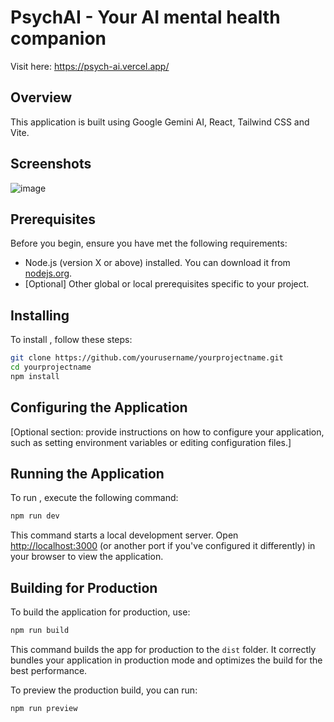 # PsychAI - Your AI mental health companion

Visit here: https://psych-ai.vercel.app/

## Overview

This application is built using Google Gemini AI, React, Tailwind CSS and Vite.

## Screenshots

![image](https://github.com/abhishekgit03/PsychAI-/assets/92089364/23a379e4-ff71-4e5c-b835-bc67e717aba0)

## Prerequisites

Before you begin, ensure you have met the following requirements:
- Node.js (version X or above) installed. You can download it from [nodejs.org](https://nodejs.org/).
- [Optional] Other global or local prerequisites specific to your project.

## Installing <Project Name>

To install <Project Name>, follow these steps:

```bash
git clone https://github.com/yourusername/yourprojectname.git
cd yourprojectname
npm install
```

## Configuring the Application

[Optional section: provide instructions on how to configure your application, such as setting environment variables or editing configuration files.]

## Running the Application

To run <Project Name>, execute the following command:

```bash
npm run dev
```

This command starts a local development server. Open [http://localhost:3000](http://localhost:3000) (or another port if you've configured it differently) in your browser to view the application.

## Building for Production

To build the application for production, use:

```bash
npm run build
```

This command builds the app for production to the `dist` folder. It correctly bundles your application in production mode and optimizes the build for the best performance.

To preview the production build, you can run:

```bash
npm run preview
```

